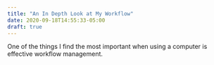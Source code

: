 ```yaml
---
title: "An In Depth Look at My Workflow"
date: 2020-09-18T14:55:33-05:00
draft: true
---
```


One of the things I find the most important when using a computer is effective workflow management.
